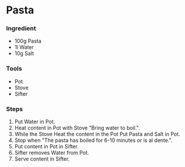 # Pasta

### Ingredient

- 100g Pasta
- 1l Water
- 10g Salt

### Tools

- Pot
- Stove
- Sifter

### Steps

1. Put Water in Pot.
2. Heat content in Pot with Stove "Bring water to boil.".
3. While the Stove Heat the content in the Pot Put Pasta and Salt in Pot.
4. Stop when "The pasta has boiled for 6-10 minutes or is al dente.".
5. Put content in Pot in Sifter.
6. Sifter removes Water from Pot.
7. Serve content in Sifter.